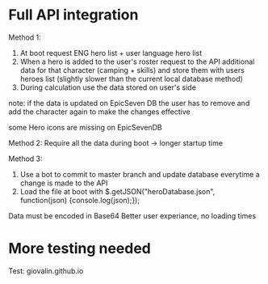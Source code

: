 # Full API integration

Method 1:
1. At boot request ENG hero list + user language hero list
2. When a hero is added to the user's roster request to the API additional data for that character (camping + skills) and store them with users heroes list (slightly slower than  the current local database method)
3. During calculation use the data stored on user's side

note: if the data is updated on EpicSeven DB the user has to remove and add the character again to make the changes effective

some Hero icons are missing on EpicSevenDB

Method 2:
Require all the data during boot -> longer startup time

Method 3:
1. Use a bot to commit to master branch and update database everytime a change is made to the API
2. Load the file at boot with $.getJSON("heroDatabase.json", function(json) {console.log(json);});

Data must be encoded in Base64
Better user experiance, no loading times

# More testing needed

Test: giovalin.github.io
